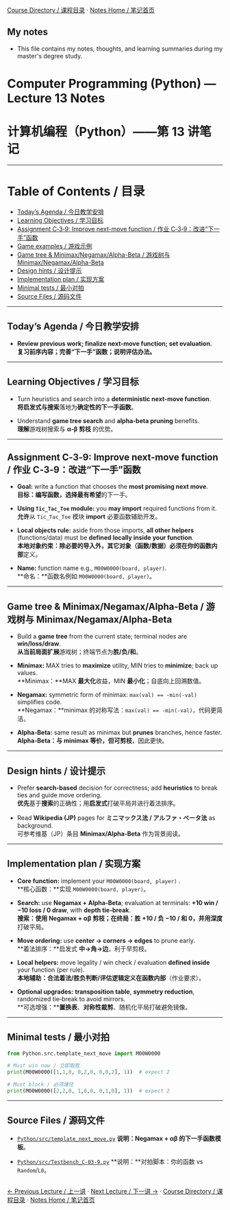 [Course Directory / 课程目录](./README.md#toc) · [Notes Home / 笔记首页](./README.md)

## My notes
- This file contains my notes, thoughts, and learning summaries during my master's degree study.

# Computer Programming (Python) — Lecture 13 Notes 
# 计算机编程（Python）——第 13 讲笔记

---

# Table of Contents / 目录

- [Today’s Agenda / 今日教学安排](#todays-agenda--今日教学安排)
- [Learning Objectives / 学习目标](#learning-objectives--学习目标)
- [Assignment C‑3‑9: Improve next-move function / 作业 C‑3‑9：改进“下一手”函数](#assignment-c3-9-improve-next-move-function--作业-c3-9改进下一手函数)
- [Game examples / 游戏示例](#game-examples--游戏示例)
- [Game tree & Minimax/Negamax/Alpha-Beta / 游戏树与 Minimax/Negamax/Alpha-Beta](#game-tree--minimaxnegamaxalpha-beta--游戏树与-minimaxnegamaxalpha-beta)
- [Design hints / 设计提示](#design-hints--设计提示)
- [Implementation plan / 实现方案](#implementation-plan--实现方案)
- [Minimal tests / 最小对拍](#minimal-tests--最小对拍)
- [Source Files / 源码文件](#source-files--源码文件)

---

## Today’s Agenda / 今日教学安排

- **Review previous work; finalize next-move function; set evaluation.**  
**复习前序内容；完善“下一手”函数；说明评估办法。** 

---

## Learning Objectives / 学习目标

- Turn heuristics and search into a **deterministic next-move function**.  
**将启发式与搜索**落地为**确定性的下一手函数**。 

- Understand **game tree search** and **alpha‑beta pruning** benefits.  
**理解**游戏树搜索与 **α‑β 剪枝** 的优势。 

---

## Assignment C‑3‑9: Improve next-move function / 作业 C‑3‑9：改进“下一手”函数

- **Goal:** write a function that chooses the **most promising next move**.  
**目标：**编写函数，选择**最有希望**的下一手。

- **Using `Tic_Tac_Toe` module:** you **may import** required functions from it.  
**允许**从 `Tic_Tac_Toe` 模块 **import** 必要函数辅助开发。

- **Local objects rule:** aside from those imports, **all other helpers** (functions/data) must be **defined locally inside your function**.  
**本地对象约束：**除必要的导入外，**其它对象**（函数/数据）必须在**你的函数内部**定义。

- **Name:** function name e.g., `M00W0000(board, player)`.  
**命名：**函数名例如 `M00W0000(board, player)`。


---

## Game tree & Minimax/Negamax/Alpha-Beta / 游戏树与 Minimax/Negamax/Alpha-Beta

- Build a **game tree** from the current state; terminal nodes are **win/loss/draw**.  
**从当前局面扩展**游戏树；终端节点为**胜/负/和**。 

- **Minimax:** MAX tries to **maximize** utility, MIN tries to **minimize**; back up values.  
**Minimax：**MAX **最大化**收益，MIN **最小化**；自底向上回溯数值。 

- **Negamax:** symmetric form of minimax: `max(val) == -min(-val)` simplifies code.  
**Negamax：**minimax 的对称写法：`max(val) == -min(-val)`，代码更简洁。

- **Alpha‑Beta:** same result as minimax but **prunes** branches, hence faster.  
**Alpha‑Beta：**与 minimax 等价，但可**剪枝**，因此更快。 

---

## Design hints / 设计提示

- Prefer **search‑based** decision for correctness; add **heuristics** to break ties and guide move ordering.  
**优先**基于**搜索**的正确性；用**启发式**打破平局并进行着法排序。

- Read **Wikipedia (JP)** pages for **ミニマックス法 / アルファ・ベータ法** as background.  
可参考维基（JP）条目 **Minimax/Alpha‑Beta** 作为背景阅读。

---

## Implementation plan / 实现方案

- **Core function:** implement your `M00W0000(board, player)` .  
**核心函数：**实现 `M00W0000(board, player)`。

- **Search:** use **Negamax + Alpha‑Beta**; evaluation at terminals: **+10 win / −10 loss / 0 draw**, with **depth tie‑break**.  
**搜索：**使用 **Negamax + αβ 剪枝**；在终局：**胜 +10 / 负 −10 / 和 0**，并用**深度**打破平局。

- **Move ordering:** use **center → corners → edges** to prune early.  
**着法排序：**启发式 **中→角→边**，利于早剪枝。

- **Local helpers:** move legality / win check / evaluation **defined inside** your function (per rule).  
**本地辅助：**合法着法/胜负判断/评估逻辑**定义在函数内部**（作业要求）。

- **Optional upgrades:** **transposition table**, **symmetry reduction**, randomized tie‑break to avoid mirrors.  
**可选增强：****置换表**、**对称性裁剪**、随机化平局打破避免镜像。

---

## Minimal tests / 最小对拍

```python
from Python.src.template_next_move import M00W0000

# Must win now / 立即取胜
print(M00W0000([1,1,0, 0,2,0, 0,0,2], 1))  # expect 2

# Must block / 必须堵住
print(M00W0000([2,2,0, 1,0,0, 0,1,0], 1))  # expect 2
```

---

## Source Files / 源码文件

- [`Python/src/template_next_move.py`](./src/template_next_move.py)
**说明：**Negamax + αβ 的**下一手函数模板**。

- [`Python/src/Testbench_C-03-9.py`](./src/Testbench_C-03-9.py)
**说明：**对拍脚本：你的函数 vs `Random`/`L0`。
  

<h2></h2>


[← Previous Lecture / 上一讲](./lecture12.md) · [Next Lecture / 下一讲 →](./lecture14.md) · [Course Directory / 课程目录](./README.md#toc) · [Notes Home / 笔记首页](./README.md)
